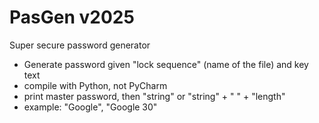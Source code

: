 # PasGen v2025
Super secure password generator

- Generate password given "lock sequence" (name of the file) and key text
- compile with Python, not PyCharm
- print master password, then "string" or "string" + " " + "length"
- example: "Google", "Google 30"
